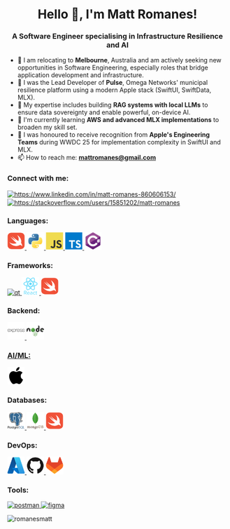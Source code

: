 <h1 align="center"> Hello 👋, I'm Matt Romanes!</h1>
<h3 align="center">A Software Engineer specialising in Infrastructure Resilience and AI</h3>

- 🚀 I am relocating to <b>Melbourne</b>, Australia and am actively seeking new opportunities in Software Engineering, especially roles that bridge application development and infrastructure.
- 🔭 I was the Lead Developer of <b>Pulse</b>, Omega Networks' municipal resilience platform using a modern Apple stack (SwiftUI, SwiftData, MLX)</b>.
- 🤖 My expertise includes building <b>RAG systems with local LLMs</b> to ensure data sovereignty and enable powerful, on-device AI.
- 🌱 I'm currently learning <b>AWS and advanced MLX implementations</b> to broaden my skill set.
- 🍎 I was honoured to receive recognition from <b>Apple's Engineering Teams</b> during WWDC 25 for implementation complexity in SwiftUI and MLX.
- 📫 How to reach me: <b>mattromanes@gmail.com</b>

<h3 align="left">Connect with me:</h3>
<p align="left">
<a href="https://linkedin.com/in/https://www.linkedin.com/in/matt-romanes-860606153/" target="blank"><img align="center" src="https://raw.githubusercontent.com/rahuldkjain/github-profile-readme-generator/master/src/images/icons/Social/linked-in-alt.svg" alt="https://www.linkedin.com/in/matt-romanes-860606153/" height="30" width="40" /></a>
<a href="https://stackoverflow.com/users/https://stackoverflow.com/users/15851202/matt-romanes" target="blank"><img align="center" src="https://raw.githubusercontent.com/rahuldkjain/github-profile-readme-generator/master/src/images/icons/Social/stack-overflow.svg" alt="https://stackoverflow.com/users/15851202/matt-romanes" height="30" width="40" /></a>
</p>

<h3 align="left">Languages:</h3>
<p align="left">  
  <a href="https://developer.apple.com/swift/" target="_blank" rel="noreferrer"> <img src="https://raw.githubusercontent.com/devicons/devicon/master/icons/swift/swift-original.svg" alt="swift" width="40" height="40"/> </a>
  <a href="https://www.python.org" target="_blank" rel="noreferrer"> <img src="https://raw.githubusercontent.com/devicons/devicon/master/icons/python/python-original.svg" alt="python" width="40" height="40"/> </a> 
  <a href="https://developer.mozilla.org/en-US/docs/Web/JavaScript" target="_blank" rel="noreferrer"> <img src="https://raw.githubusercontent.com/devicons/devicon/master/icons/javascript/javascript-original.svg" alt="javascript" width="40" height="40"/> </a> <a href="https://www.typescriptlang.org/" target="_blank" rel="noreferrer"> <img src="https://raw.githubusercontent.com/devicons/devicon/master/icons/typescript/typescript-original.svg" alt="typescript" width="40" height="40"/> </a>
  <a href="https://www.w3schools.com/cs/" target="_blank" rel="noreferrer"> <img src="https://raw.githubusercontent.com/devicons/devicon/master/icons/csharp/csharp-original.svg" alt="csharp" width="40" height="40"/> </a> 
</p>
  

<h3 align="left">Frameworks:</h3>
<p>
<a href="https://www.qt.io/" target="_blank" rel="noreferrer"> <img src="https://upload.wikimedia.org/wikipedia/commons/0/0b/Qt_logo_2016.svg" alt="qt" width="40" height="40"/> </a> <a href="https://reactjs.org/" target="_blank" rel="noreferrer"> <img src="https://raw.githubusercontent.com/devicons/devicon/master/icons/react/react-original-wordmark.svg" alt="react" width="40" height="40"/> </a> <a href="https://developer.apple.com/xcode/swiftui/" target="_blank" rel="noreferrer"> 
  <img src="https://raw.githubusercontent.com/devicons/devicon/master/icons/swift/swift-original.svg" alt="swiftui" width="40" height="40"/> 
</a>
 </p>

 <h3 align="left">Backend:</h3>
 <p align="left"> <a href="https://expressjs.com" target="_blank" rel="noreferrer"> <img src="https://raw.githubusercontent.com/devicons/devicon/master/icons/express/express-original-wordmark.svg" alt="express" width="40" height="40"/> </a> <a href="https://nodejs.org" target="_blank" rel="noreferrer"> <img src="https://raw.githubusercontent.com/devicons/devicon/master/icons/nodejs/nodejs-original-wordmark.svg" alt="nodejs" width="40" height="40"/> </a> <a href="https://www.typescriptlang.org/" target="_blank" rel="noreferrer">

<h3 align="left">AI/ML:</h3>
<p align="left">
<a href="https://github.com/ml-explore/mlx" target="_blank" rel="noreferrer"> 
  <img src="https://raw.githubusercontent.com/devicons/devicon/master/icons/apple/apple-original.svg" alt="mlx" width="40" height="40"/> 
</a>
</p>

<h3 align="left">Databases:</h3>
<p align="left">
<a href="https://www.postgresql.org" target="_blank" rel="noreferrer"> 
  <img src="https://raw.githubusercontent.com/devicons/devicon/master/icons/postgresql/postgresql-original-wordmark.svg" alt="postgresql" width="40" height="40"/> 
</a>
<a href="https://www.mongodb.com/" target="_blank" rel="noreferrer"> 
  <img src="https://raw.githubusercontent.com/devicons/devicon/master/icons/mongodb/mongodb-original-wordmark.svg" alt="mongodb" width="40" height="40"/> 
</a>
<a href="https://developer.apple.com/xcode/swiftdata/" target="_blank" rel="noreferrer"> 
  <img src="https://raw.githubusercontent.com/devicons/devicon/master/icons/swift/swift-original.svg" alt="swiftdata" width="40" height="40"/> 
</a>
</p>

<h3 align="left">DevOps:</h3>
<p align="left">
<a href="https://azure.microsoft.com/en-us/products/devops" target="_blank" rel="noreferrer"> 
  <img src="https://raw.githubusercontent.com/devicons/devicon/master/icons/azure/azure-original.svg" alt="azure-devops" width="40" height="40"/> 
</a>
<a href="https://github.com/" target="_blank" rel="noreferrer"> 
  <img src="https://raw.githubusercontent.com/devicons/devicon/master/icons/github/github-original.svg" alt="github" width="40" height="40"/> 
</a>
<a href="https://about.gitlab.com/" target="_blank" rel="noreferrer"> 
  <img src="https://raw.githubusercontent.com/devicons/devicon/master/icons/gitlab/gitlab-original.svg" alt="gitlab" width="40" height="40"/> 
</a>
</p>

<h3 align="left">Tools:</h3>
<p>
<a href="https://postman.com" target="_blank" rel="noreferrer"> <img src="https://www.vectorlogo.zone/logos/getpostman/getpostman-icon.svg" alt="postman" width="40" height="40"/> </a> 
<a href="https://www.figma.com/" target="_blank" rel="noreferrer"> <img src="https://www.vectorlogo.zone/logos/figma/figma-icon.svg" alt="figma" width="40" height="40"/> </a>
  
</p>

<p><img align="left" src="https://github-readme-stats.vercel.app/api/top-langs?username=romanesmatt&show_icons=true&locale=en&layout=compact" alt="romanesmatt" /></p>

